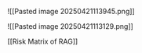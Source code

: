 ![[Pasted image 20250421113945.png]]

![[Pasted image 20250421113129.png]]

[[Risk Matrix of RAG]]

